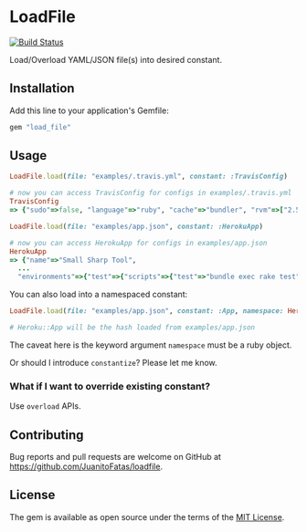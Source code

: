 # LoadFile

[![Build Status](https://travis-ci.org/JuanitoFatas/load_file.svg?branch=master)](https://travis-ci.org/JuanitoFatas/load_file)

Load/Overload YAML/JSON file(s) into desired constant.

## Installation

Add this line to your application's Gemfile:

```ruby
gem "load_file"
```

## Usage

```ruby
LoadFile.load(file: "examples/.travis.yml", constant: :TravisConfig)

# now you can access TravisConfig for configs in examples/.travis.yml
TravisConfig
=> {"sudo"=>false, "language"=>"ruby", "cache"=>"bundler", "rvm"=>["2.5.1"]}

LoadFile.load(file: "examples/app.json", constant: :HerokuApp)

# now you can access HerokuApp for configs in examples/app.json
HerokuApp
=> {"name"=>"Small Sharp Tool",
  ...
  "environments"=>{"test"=>{"scripts"=>{"test"=>"bundle exec rake test"}}}}
```

You can also load into a namespaced constant:

```ruby
LoadFile.load(file: "examples/app.json", constant: :App, namespace: Heroku)

# Heroku::App will be the hash loaded from examples/app.json
```

The caveat here is the keyword argument `namespace` must be a ruby object.

Or should I introduce `constantize`? Please let me know.

### What if I want to override existing constant?

Use `overload` APIs.

## Contributing

Bug reports and pull requests are welcome on GitHub at https://github.com/JuanitoFatas/loadfile.

## License

The gem is available as open source under the terms of the [MIT License](https://opensource.org/licenses/MIT).
